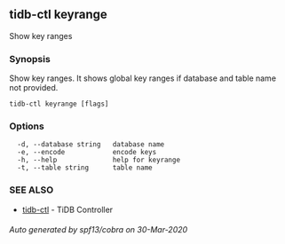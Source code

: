 ## tidb-ctl keyrange

Show key ranges

### Synopsis

Show key ranges. It shows global key ranges if database and table name not provided.

```
tidb-ctl keyrange [flags]
```

### Options

```
  -d, --database string   database name
  -e, --encode            encode keys
  -h, --help              help for keyrange
  -t, --table string      table name
```

### SEE ALSO

* [tidb-ctl](tidb-ctl.md)	 - TiDB Controller

###### Auto generated by spf13/cobra on 30-Mar-2020
